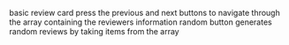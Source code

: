 basic review card
press the previous and next buttons to navigate through the array containing the reviewers information
random button generates random reviews by taking items from the array